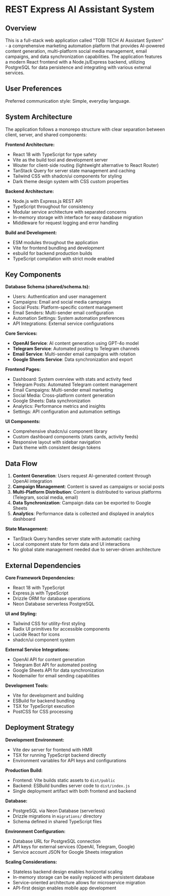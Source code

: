# REST Express AI Assistant System

## Overview

This is a full-stack web application called "TOBI TECH AI Assistant System" - a comprehensive marketing automation platform that provides AI-powered content generation, multi-platform social media management, email campaigns, and data synchronization capabilities. The application features a modern React frontend with a Node.js/Express backend, utilizing PostgreSQL for data persistence and integrating with various external services.

## User Preferences

Preferred communication style: Simple, everyday language.

## System Architecture

The application follows a monorepo structure with clear separation between client, server, and shared components:

**Frontend Architecture:**
- React 18 with TypeScript for type safety
- Vite as the build tool and development server
- Wouter for client-side routing (lightweight alternative to React Router)
- TanStack Query for server state management and caching
- Tailwind CSS with shadcn/ui components for styling
- Dark theme design system with CSS custom properties

**Backend Architecture:**
- Node.js with Express.js REST API
- TypeScript throughout for consistency
- Modular service architecture with separated concerns
- In-memory storage with interface for easy database migration
- Middleware for request logging and error handling

**Build and Development:**
- ESM modules throughout the application
- Vite for frontend bundling and development
- esbuild for backend production builds
- TypeScript compilation with strict mode enabled

## Key Components

**Database Schema (shared/schema.ts):**
- Users: Authentication and user management
- Campaigns: Email and social media campaigns
- Social Posts: Platform-specific content management
- Email Senders: Multi-sender email configuration
- Automation Settings: System automation preferences
- API Integrations: External service configurations

**Core Services:**
- **OpenAI Service**: AI content generation using GPT-4o model
- **Telegram Service**: Automated posting to Telegram channels
- **Email Service**: Multi-sender email campaigns with rotation
- **Google Sheets Service**: Data synchronization and export

**Frontend Pages:**
- Dashboard: System overview with stats and activity feed
- Telegram Posts: Automated Telegram content management
- Email Campaigns: Multi-sender email marketing
- Social Media: Cross-platform content generation
- Google Sheets: Data synchronization
- Analytics: Performance metrics and insights
- Settings: API configuration and automation settings

**UI Components:**
- Comprehensive shadcn/ui component library
- Custom dashboard components (stats cards, activity feeds)
- Responsive layout with sidebar navigation
- Dark theme with consistent design tokens

## Data Flow

1. **Content Generation**: Users request AI-generated content through OpenAI integration
2. **Campaign Management**: Content is saved as campaigns or social posts
3. **Multi-Platform Distribution**: Content is distributed to various platforms (Telegram, social media, email)
4. **Data Synchronization**: Campaign data can be exported to Google Sheets
5. **Analytics**: Performance data is collected and displayed in analytics dashboard

**State Management:**
- TanStack Query handles server state with automatic caching
- Local component state for form data and UI interactions
- No global state management needed due to server-driven architecture

## External Dependencies

**Core Framework Dependencies:**
- React 18 with TypeScript
- Express.js with TypeScript
- Drizzle ORM for database operations
- Neon Database serverless PostgreSQL

**UI and Styling:**
- Tailwind CSS for utility-first styling
- Radix UI primitives for accessible components
- Lucide React for icons
- shadcn/ui component system

**External Service Integrations:**
- OpenAI API for content generation
- Telegram Bot API for automated posting
- Google Sheets API for data synchronization
- Nodemailer for email sending capabilities

**Development Tools:**
- Vite for development and building
- ESBuild for backend bundling
- TSX for TypeScript execution
- PostCSS for CSS processing

## Deployment Strategy

**Development Environment:**
- Vite dev server for frontend with HMR
- TSX for running TypeScript backend directly
- Environment variables for API keys and configurations

**Production Build:**
- Frontend: Vite builds static assets to `dist/public`
- Backend: ESBuild bundles server code to `dist/index.js`
- Single deployment artifact with both frontend and backend

**Database:**
- PostgreSQL via Neon Database (serverless)
- Drizzle migrations in `migrations/` directory
- Schema defined in shared TypeScript files

**Environment Configuration:**
- Database URL for PostgreSQL connection
- API keys for external services (OpenAI, Telegram, Google)
- Service account JSON for Google Sheets integration

**Scaling Considerations:**
- Stateless backend design enables horizontal scaling
- In-memory storage can be easily replaced with persistent database
- Service-oriented architecture allows for microservice migration
- API-first design enables mobile app development